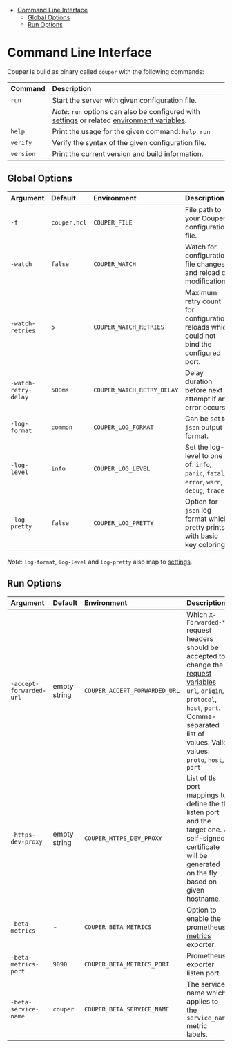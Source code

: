- [Command Line Interface](#command-line-interface)
  - [Global Options](#global-options)
  - [Run Options](#run-options)

# Command Line Interface

Couper is build as binary called `couper` with the following commands:

| Command   | Description                                                                                                                                   |
| :-------- | :-------------------------------------------------------------------------------------------------------------------------------------------- |
| `run`     | Start the server with given configuration file.                                                                                               |
|           | _Note_: `run` options can also be configured with [settings](REFERENCE.md#settings-block) or related [environment variables](./../DOCKER.md). |
| `help`    | Print the usage for the given command: `help run`                                                                                             |
| `verify`  | Verify the syntax of the given configuration file.                                                                                            |
| `version` | Print the current version and build information.                                                                                              |

## Global Options

| Argument             | Default      | Environment                | Description                                                                               |
| :------------------- | :----------- | :------------------------- | :---------------------------------------------------------------------------------------- |
| `-f`                 | `couper.hcl` | `COUPER_FILE`              | File path to your Couper configuration file.                                              |
| `-watch`             | `false`      | `COUPER_WATCH`             | Watch for configuration file changes and reload on modifications.                         |
| `-watch-retries`     | `5`          | `COUPER_WATCH_RETRIES`     | Maximum retry count for configuration reloads which could not bind the configured port.   |
| `-watch-retry-delay` | `500ms`      | `COUPER_WATCH_RETRY_DELAY` | Delay duration before next attempt if an error occurs.                                    |
| `-log-format`        | `common`     | `COUPER_LOG_FORMAT`        | Can be set to `json` output format.                                                       |
| `-log-level`         | `info`       | `COUPER_LOG_LEVEL`         | Set the log-level to one of: `info`, `panic`, `fatal`, `error`, `warn`, `debug`, `trace`. |
| `-log-pretty`        | `false`      | `COUPER_LOG_PRETTY`        | Option for `json` log format which pretty prints with basic key coloring.                 |

_Note_: `log-format`, `log-level` and `log-pretty` also map to [settings](REFERENCE.md#settings-block).

## Run Options

| Argument                | Default      | Environment                   | Description  |
| :---------------------- | :----------- | :---------------------------- | :----------- |
| `-accept-forwarded-url` | empty string | `COUPER_ACCEPT_FORWARDED_URL` | Which `X-Forwarded-*` request headers should be accepted to change the [request variables](./REFERENCE.md#request) `url`, `origin`, `protocol`, `host`, `port`. Comma-separated list of values. Valid values: `proto`, `host`, `port` |
| `-https-dev-proxy`      | empty string | `COUPER_HTTPS_DEV_PROXY`      | List of tls port mappings to define the tls listen port and the target one. A self-signed certificate will be generated on the fly based on given hostname. |
| `-beta-metrics`         | -            | `COUPER_BETA_METRICS`         | Option to enable the prometheus [metrics](./METRICS.md) exporter. |
| `-beta-metrics-port`    | `9090`       | `COUPER_BETA_METRICS_PORT`    | Prometheus exporter listen port. |
| `-beta-service-name`    | `couper`     | `COUPER_BETA_SERVICE_NAME`    | The service name which applies to the `service_name` metric labels. |
